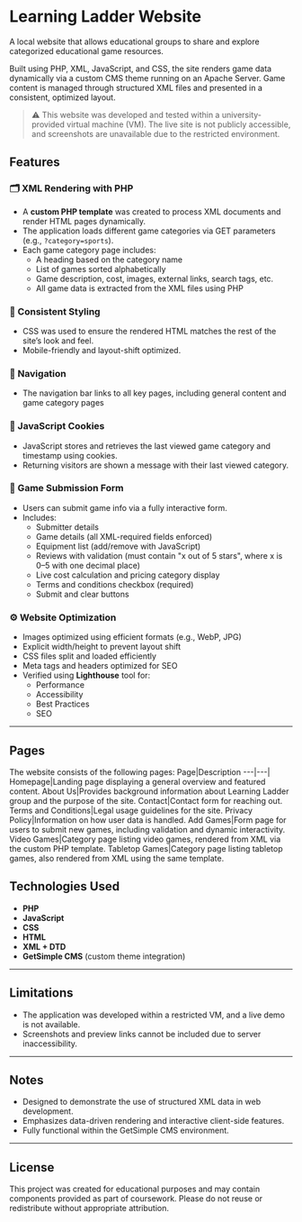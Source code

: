 # Learning Ladder Website

A local website that allows educational groups to share and explore categorized educational game resources.

Built using PHP, XML, JavaScript, and CSS, the site renders game data dynamically via a custom CMS theme running on an Apache Server. Game content is managed through structured XML files and presented in a consistent, optimized layout.
> ⚠️ This website was developed and tested within a university-provided virtual machine (VM). The live site is not publicly accessible, and screenshots are unavailable due to the restricted environment.

## Features

### 🗂 XML Rendering with PHP
- A **custom PHP template** was created to process XML documents and render HTML pages dynamically.
- The application loads different game categories via GET parameters (e.g., `?category=sports`).
- Each game category page includes:
  - A heading based on the category name
  - List of games sorted alphabetically
  - Game description, cost, images, external links, search tags, etc.
  - All game data is extracted from the XML files using PHP

### 🎨 Consistent Styling
- CSS was used to ensure the rendered HTML matches the rest of the site’s look and feel.
- Mobile-friendly and layout-shift optimized.

### 🧭 Navigation
- The navigation bar links to all key pages, including general content and game category pages 

### 🍪 JavaScript Cookies
- JavaScript stores and retrieves the last viewed game category and timestamp using cookies.
- Returning visitors are shown a message with their last viewed category.

### 📄 Game Submission Form
- Users can submit game info via a fully interactive form.
- Includes:
  - Submitter details
  - Game details (all XML-required fields enforced)
  - Equipment list (add/remove with JavaScript)
  - Reviews with validation (must contain "x out of 5 stars", where x is 0–5 with one decimal place)
  - Live cost calculation and pricing category display
  - Terms and conditions checkbox (required)
  - Submit and clear buttons

### ⚙️ Website Optimization
- Images optimized using efficient formats (e.g., WebP, JPG)
- Explicit width/height to prevent layout shift
- CSS files split and loaded efficiently
- Meta tags and headers optimized for SEO
- Verified using **Lighthouse** tool for:
  - Performance
  - Accessibility
  - Best Practices
  - SEO

---
## Pages
The website consists of the following pages:
Page|Description
---|---|
Homepage|Landing page displaying a general overview and featured content.
About Us|Provides background information about Learning Ladder group and the purpose of the site.
Contact|Contact form for reaching out.
Terms and Conditions|Legal usage guidelines for the site.
Privacy Policy|Information on how user data is handled.
Add Games|Form page for users to submit new games, including validation and dynamic interactivity.
Video Games|Category page listing video games, rendered from XML via the custom PHP template.
Tabletop Games|Category page listing tabletop games, also rendered from XML using the same template.


## Technologies Used

- **PHP**
- **JavaScript**
- **CSS**
- **HTML**
- **XML + DTD**
- **GetSimple CMS** (custom theme integration)

---

## Limitations

- The application was developed within a restricted VM, and a live demo is not available.
- Screenshots and preview links cannot be included due to server inaccessibility.

---

## Notes

- Designed to demonstrate the use of structured XML data in web development.
- Emphasizes data-driven rendering and interactive client-side features.
- Fully functional within the GetSimple CMS environment.

---

## License

This project was created for educational purposes and may contain components provided as part of coursework. Please do not reuse or redistribute without appropriate attribution.
